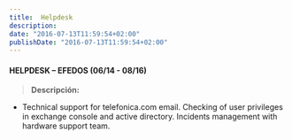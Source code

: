 ```yaml
---
title:  Helpdesk
description:
date: "2016-07-13T11:59:54+02:00"
publishDate: "2016-07-13T11:59:54+02:00"
---
```

#### HELPDESK – EFEDOS (06/14 - 08/16)
> 
> **Descripción:**

* Technical support for telefonica.com email. Checking of user privileges in exchange console and active directory. Incidents management with hardware support team.